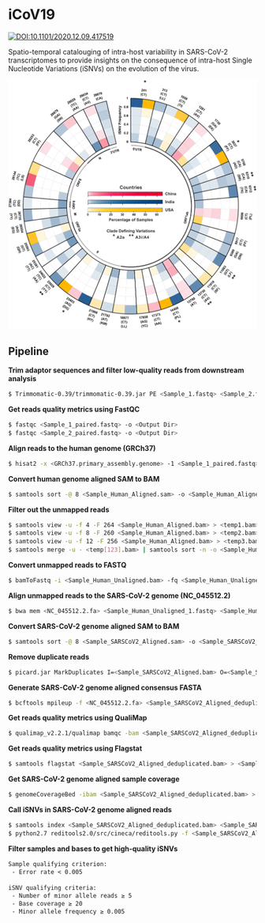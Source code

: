 # iCoV19

[![DOI:10.1101/2020.12.09.417519](http://img.shields.io/badge/DOI-10.1101/2020.12.09.417519-B31B1B.svg)](https://doi.org/10.1101/2020.12.09.417519)

Spatio-temporal catalouging of intra-host variability in SARS-CoV-2 transcriptomes to provide insights on the consequence of intra-host Single Nucleotide Variations (iSNVs) on the evolution of the virus.  
  
<p align="center">
  <img src="https://github.com/pxthxk/iCoV19/blob/master/visualization/assets/RadialPlot-Countries.png?raw=true" width="512" alt="Spectrum of iSNVs in samples across populations">
</p>

## Pipeline
**Trim adaptor sequences and filter low-quality reads from downstream analysis**
```bash
$ Trimmomatic-0.39/trimmomatic-0.39.jar PE <Sample_1.fastq> <Sample_2.fastq> <Sample_1_paired.fastq> <Sample_1_unpaired.fastq> <Sample_2_paired.fastq> Sample_2_unpaired.fastq> ILLUMINACLIP:Trimmomatic-0.39/adapters/TruSeq3-PE.fa:2:30:10 LEADING:3 TRAILING:3 SLIDINGWINDOW:4:30 MINLEN:100
```
**Get reads quality metrics using FastQC**
```bash
$ fastqc <Sample_1_paired.fastq> -o <Output Dir>
$ fastqc <Sample_2_paired.fastq> -o <Output Dir>
```
**Align reads to the human genome (GRCh37)**
```bash
$ hisat2 -x <GRCh37.primary_assembly.genome> -1 <Sample_1_paired.fastq> -2 <Sample_2_paired.fastq> -S <Sample_Human_Aligned.sam> -p 16 --dta-cufflinks --summary-file <Log File>
```
**Convert human genome aligned SAM to BAM**
```bash
$ samtools sort -@ 8 <Sample_Human_Aligned.sam> -o <Sample_Human_Aligned.bam> -O BAM
```
**Filter out the unmapped reads**
```bash
$ samtools view -u -f 4 -F 264 <Sample_Human_Aligned.bam> > <temp1.bam>
$ samtools view -u -f 8 -F 260 <Sample_Human_Aligned.bam> > <temp2.bam>
$ samtools view -u -f 12 -F 256 <Sample_Human_Aligned.bam> > <temp3.bam>
$ samtools merge -u - <temp[123].bam> | samtools sort -n -o <Sample_Human_Unaligned.bam>
```
**Convert unmapped reads to FASTQ**
```bash
$ bamToFastq -i <Sample_Human_Unaligned.bam> -fq <Sample_Human_Unaligned_1.fastq> -fq2 <Sample_Human_Unaligned_2.fastq>
```
**Align unmapped reads to the SARS-CoV-2 genome (NC_045512.2)**
```bash
$ bwa mem <NC_045512.2.fa> <Sample_Human_Unaligned_1.fastq> <Sample_Human_Unaligned_2.fastq> > <Sample_SARSCoV2_Aligned.sam>
```
**Convert SARS-CoV-2 genome aligned SAM to BAM**
```bash
$ samtools sort -@ 8 <Sample_SARSCoV2_Aligned.sam> -o <Sample_SARSCoV2_Aligned.bam> -O BAM
```
**Remove duplicate reads**
```bash
$ picard.jar MarkDuplicates I=<Sample_SARSCoV2_Aligned.bam> O=<Sample_SARSCoV2_Aligned_deduplicated.bam> M=<Sample_SARSCoV2_Aligned_duplicates.txt> REMOVE_DUPLICATES=true USE_JDK_DEFLATER=true USE_JDK_INFLATER=true
```
**Generate SARS-CoV-2 genome aligned consensus FASTA**
```bash
$ bcftools mpileup -f <NC_045512.2.fa> <Sample_SARSCoV2_Aligned_deduplicated.bam> | bcftools call -c | vcfutils.pl vcf2fq | seqtk seq -aQ64 -q20 -n N > <Sample.fasta>
```
**Get reads quality metrics using QualiMap**
```bash
$ qualimap_v2.2.1/qualimap bamqc -bam <Sample_SARSCoV2_Aligned_deduplicated.bam> -outdir <Output Dir>
```
**Get reads quality metrics using Flagstat**
```bash
$ samtools flagstat <Sample_SARSCoV2_Aligned_deduplicated.bam> > <Sample_SARSCoV2_Aligned.stats>
```
**Get SARS-CoV-2 genome aligned sample coverage**
```bash
$ genomeCoverageBed -ibam <Sample_SARSCoV2_Aligned_deduplicated.bam> > <Sample_SARSCoV2_Aligned.coverage>
```
**Call iSNVs in SARS-CoV-2 genome aligned reads**
```bash
$ samtools index <Sample_SARSCoV2_Aligned_deduplicated.bam> <Sample_SARSCoV2_Aligned_deduplicated.bam.bai>
$ python2.7 reditools2.0/src/cineca/reditools.py -f <Sample_SARSCoV2_Aligned_deduplicated.bam> -S -s 0 -os 4 -r <NC_045512.2.fa> -m <homopolymers_NC_045512.2.txt> -c <homopolymers_NC_045512.2.txt> -q 33 -bq 30 -mbp 15 -Mbp 15 -o <Sample_REDItools.txt>
```
**Filter samples and bases to get high-quality iSNVs**
```
Sample qualifying criterion:
 - Error rate < 0.005

iSNV qualifying criteria:
 - Number of minor allele reads ≥ 5
 - Base coverage ≥ 20
 - Minor allele frequency ≥ 0.005
```
